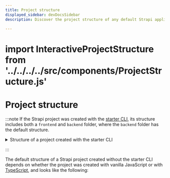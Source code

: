```yaml
---
title: Project structure
displayed_sidebar: devDocsSidebar
description: Discover the project structure of any default Strapi application.

---
```


# import InteractiveProjectStructure from '../../../../src/components/ProjectStructure.js'

# Project structure

:::note
If the Strapi project was created with the [starter CLI](https://strapi.io/blog/announcing-the-strapi-starter-cli), its structure includes both a `frontend` and `backend` folder, where the `backend` folder has the default structure.

<details>
<summary> Structure of a project created with the starter CLI</summary>

```sh
my-project
├─── frontend # starter folder
├─── backend  # template folder, has the default structure of a project
└─── node_modules
```

</details>

:::

The default structure of a Strapi project created without the starter CLI depends on whether the project was created with vanilla JavaScript or with [TypeScript](/dev-docs/typescript), and looks like the following:

<InteractiveProjectStructure />
